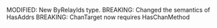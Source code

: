 MODIFIED: New ByRelayIds type.
BREAKING: Changed the semantics of HasAddrs
BREAKING: ChanTarget now requires HasChanMethod
